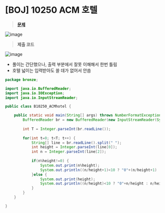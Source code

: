 # [BOJ] 10250 ACM 호텔
> **[문제](https://www.acmicpc.net/problem/10250)**
> 
![image](https://user-images.githubusercontent.com/80896077/174951014-6d9ccc08-af16-4094-a4f0-c48fa61f99e8.png)

> **제출 코드**
>
![image](https://user-images.githubusercontent.com/80896077/174951035-66aa66d7-4da6-45bd-b0b4-1523f842499e.png)

- 풀이는 간단했으나, 출력 부분에서 잘못 이해해서 한번 틀림
- 호텔 넓이는 입력받아도 쓸 데가 없어서 안씀

```java
package bronze;

import java.io.BufferedReader;
import java.io.IOException;
import java.io.InputStreamReader;

public class B10250_ACMhotel {

	public static void main(String[] args) throws NumberFormatException, IOException {
		BufferedReader br = new BufferedReader(new InputStreamReader(System.in));
		
		int T = Integer.parseInt(br.readLine());
		
		for(int t=0; t<T; t++) {			
			String[] line = br.readLine().split(" ");
			int height = Integer.parseInt(line[0]);
			int n = Integer.parseInt(line[2]);
			
			if(n%height!=0) {
				System.out.print(n%height);
				System.out.println((n/height+1)<10 ? "0"+(n/height+1) : n/height+1);
			}else {
				System.out.print(height);
				System.out.println((n/height)<10 ? "0"+n/height : n/height);
			}
		}
	}

}
```
